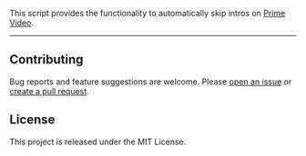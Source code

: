 This script provides the functionality to automatically skip intros on [Prime Video](https://www.amazon.co.jp/gp/video/storefront).

---

## Contributing

Bug reports and feature suggestions are welcome. Please [open an issue](https://github.com/yossy17/prime_video_intro_skipper/issues) or [create a pull request](https://github.com/yossy17/prime_video_intro_skipper/pulls).

## License

This project is released under the MIT License.

